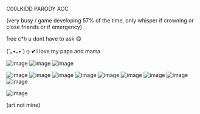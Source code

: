C00LKIDD PARODY ACC

(very busy / game developing 57% of the time, only whisper if crowning or close friends or if emergency)

free c*h u dont have to ask 😋

(´｡•᎑•`)っ 💕 i love my papa and mama

![image](https://github.com/user-attachments/assets/23edd7f2-2de6-4e91-b0a4-e4634af65701) ![image](https://github.com/user-attachments/assets/88737d99-74a1-4c73-a0fe-a0bfe8e5b276) ![image](https://github.com/user-attachments/assets/2ffc468a-114a-4cad-8392-8f5ccb7027b0) 

![image](https://github.com/user-attachments/assets/10852f02-5146-42d8-8367-be8347dd8af1) ![image](https://github.com/user-attachments/assets/28cb7643-5d6f-4c8c-b632-a5cd662af063) ![image](https://github.com/user-attachments/assets/cbffeabc-3c5c-47f2-8ebd-812c75a80615) ![image](https://github.com/user-attachments/assets/ee2a4c72-9046-42b0-999c-a82bad435d42) ![image](https://github.com/user-attachments/assets/edb3e691-558d-43df-92b3-eafabc7dbe3f) ![image](https://github.com/user-attachments/assets/8909a32d-7966-453d-b990-675ac9558dd6) ![image](https://github.com/user-attachments/assets/719637b8-3492-4327-96de-abeaf462e210) ![image](https://github.com/user-attachments/assets/5e2a8982-106d-4dc4-87e5-9dee9f1d146b) ![image](https://github.com/user-attachments/assets/888e14e9-031a-4dfc-bc1b-2ec23dea1e55) 


![image](https://github.com/user-attachments/assets/e2d0fcb3-ba9c-4a4a-b529-fd4666b47a67)

(art not mine)














